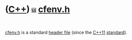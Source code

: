 



 

 

 

 

 

([C++](Cpp.htm)) ![C++11](PicCpp11.png) [cfenv.h](CppCfenvH.htm)
================================================================

 

[cfenv.h](CppCfenvH.htm) is a standard [header file](CppHeaderFile.htm)
(since the [C++11](Cpp11.htm) [standard](CppStandard.htm)).

 

 

 

 

 

 





 



